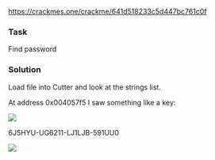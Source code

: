 https://crackmes.one/crackme/641d518233c5d447bc761c0f

### Task

Find password

### Solution

Load file into Cutter and look at the strings list.

At address 0x004057f5 I saw something like a key:

![](https://i.imgur.com/Vc2EhwE.png)

6J5HYU-UG6211-LJ1LJB-591UU0

![](https://i.imgur.com/44Gt3BT.png)
